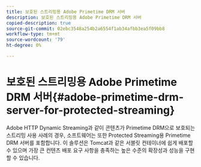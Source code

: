```yaml
---
title: 보호된 스트리밍용 Adobe Primetime DRM 서버
description: 보호된 스트리밍용 Adobe Primetime DRM 서버
copied-description: true
source-git-commit: 02ebc3548a254b2a6554f1ab34afbb3ea5f09bb8
workflow-type: tm+mt
source-wordcount: '79'
ht-degree: 0%

---
```


# 보호된 스트리밍용 Adobe Primetime DRM 서버{#adobe-primetime-drm-server-for-protected-streaming}

Adobe HTTP Dynamic Streaming과 같이 콘텐츠가 Primetime DRM으로 보호되는 스트리밍 사용 사례의 경우, 소프트웨어는 또한 Protected Streaming용 Primetime DRM 서버를 포함합니다. 이 솔루션은 Tomcat과 같은 서블릿 컨테이너에 쉽게 배포할 수 있으며 가장 큰 컨텐츠 배포 요구 사항을 충족하는 높은 수준의 확장성과 성능을 구현할 수 있습니다.
